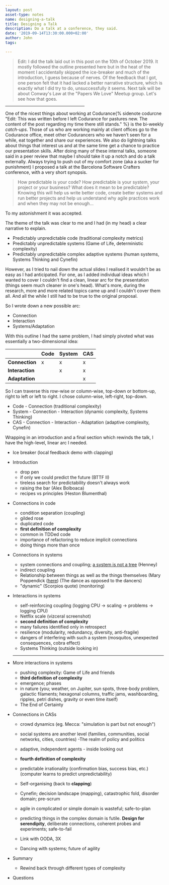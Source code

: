 ```yaml
---
layout: post
asset-type: notes
name: designing-a-talk
title: Designing a Talk
description: Do a talk at a conference, they said. 
date: '2019-09-14T13:30:00.000+02:00'
author: John
tags:

---
```


> Edit: I did the talk laid out in this post on the 10th of October 2019. It mostly followed the outline presented here but in the heat of the moment I accidentally skipped the ice-breaker and much of the introduction, I guess because of nerves. Of the feedback that I got, one person felt that it had lacked a better narrative structure, which is exactly what I did try to do, unsuccessfully it seems. Next talk will be about Conway's Law at the "Papers We Love" Meetup group. Let's see how that goes.

<hr class="slender" width="50%"/>

One of the nicest things about working at Codurance{% sidenote codurcne "Edit: This was written before I left Codurance for pastures new. The content of the post regarding my time there still stands." %} is the bi-weekly *catch-ups*. Those of us who are working mainly at client offices go to the Codurance office, meet other Codurancers who we haven't seen for a while, eat together and share our experiences. We also do lightning talks about things that interest us and at the same time get a chance to practice our presentation skills. After doing many of these internal talks, someone said in a peer review that maybe I should take it up a notch and do a talk externally. Always trying to push out of my comfort zone (aka a sucker for punishment) I proposed a talk at the Barcelona Software Crafters conference, with a very short synopsis.

> How predictable is your code? How predictable is your system, your project or your business? What does it mean to be predictable? Knowing this will help us write better code, create better systems and run better projects and help us understand why agile practices work and when they may not be enough...

To my astonishment it was accepted.

The theme of the talk was clear to me and I had (in my head) a clear narrative to explain.

- Predictably unpredictable code (traditional complexity metrics)
- Predictably unpredictable systems (Game of Life, deterministic complexity)
- Predictably unpredictable complex adaptive systems (human systems, Systems Thinking and Cynefin)

However, as I tried to nail down the actual slides I realised it wouldn't be as easy as I had anticipated. For one, as I added individual ideas which I wanted to cover I couldn't find a clean, linear arc for the presentation (things seem much cleaner in one's head). What's more, during the research, more and more related topics came up and I couldn't cover them all. And all the while I still had to be true to the original proposal.

So I wrote down a new possible arc:

- Connection
- Interaction
- Systems/Adaptation

With this outline I had the same problem, I had simply pivoted what was essentially a two-dimensional idea:

|                 | Code | System | CAS  |
| :-------------- | ---- | ------ | ---- |
| **Connection**  | x    | x      | x    |
| **Interaction** |      | x      | x    |
| **Adaptation**  |      |        | x    |

So I can traverse this row-wise or column-wise, top-down or bottom-up, right to left or left to right. I chose column-wise, left-right, top-down.

- Code - Connection (traditional complexity)
- System - Connection - Interaction (dynamic complexity, Systems Thinking)
- CAS - Connection - Interaction - Adaptation (adaptive complexity, Cynefin)

Wrapping in an introduction and a final section which rewinds the talk, I have the high-level, linear arc I needed.

- Ice breaker (local feedback demo with clapping)

- Introduction

  - drop pen
  - if only we could predict the future (BTTF II)
  - tireless search for predictability doesn't always work
  - raising the bar (Alex Bolboaca)
  - recipes vs principles (Heston Blumenthal)

- Connections in code

  - condition separation (coupling)
  - gilded rose
  - duplicated code
  - **first definition of complexity**
  - common in TDDed code
  - importance of refactoring to reduce implicit connections
  - doing things more than once

- Connections in systems

  - system connections and coupling; [a system is not a tree](https://www.youtube.com/watch?v=ARkLVvtxUZI) (Henney)
  - indirect coupling
  - Relationship between things as well as the things themselves (Mary Poppendick ([here](http://www.leanessays.com/2019/07/grown-up-lean.html)) (The dance as opposed to the dancers) 
  - "dynamic" (Scorpios quote) (monitoring) 

- Interactions in systems

  - self-reinforcing coupling (logging CPU -> scaling -> problems -> logging CPU) 
  - Netflix scale (vizceral screenshot)
  - **second definition of complexity**
  - many failures identified only in retrospect
  - resilience (modularity, redundancy, diversity, anti-fragile)
  - dangers of interfering with such a system (mosquitos, unexpected consequences, cobra effect)
  - Systems Thinking (outside looking in)

  ----

- More interactions in systems

  - pushing complexity: Game of Life and friends
  - **third definition of complexity**
  - emergence; phases
  - in nature (you; weather, on Jupiter, sun spots, three-body problem, galactic filaments;  hexagonal columns, traffic jams, washboarding, ripples, petri dishes, gravity or even time itself)
  - The End of Certainty

- Connections in CASs

  - crowd dynamics (eg. Mecca: "simulation is part but not enough")
  - social systems are another level (families, communities, social networks, cities, countries) -The realm of policy and politics
  - adaptive, independent agents - inside looking out
  - **fourth definition of complexity**

  - predictable irrationality (confirmation bias, success bias, etc.) (computer learns to predict unpredictability)
  - Self-organising (back to **clapping**)
  - Cynefin; decision landscape (mapping), catastrophic fold, disorder domain; pre-scrum
  - agile in complicated or simple domain is wasteful; safe-to-plan
  - predicting things in the complex domain is futile. **Design for serendipity**, deliberate connections, coherent probes and experiments; safe-to-fail
  - Link with OODA, 3X
  - Dancing with systems; future of agility

- Summary

  - Rewind back through different types of complexity

- Questions

